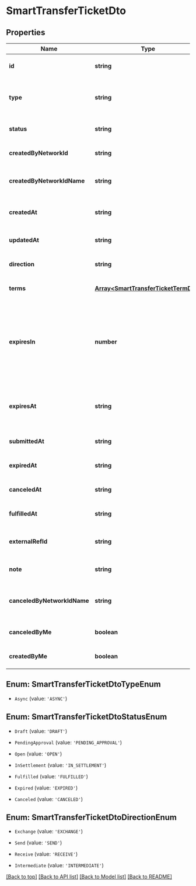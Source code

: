 # SmartTransferTicketDto

## Properties

|Name | Type | Description | Notes|
|------------ | ------------- | ------------- | -------------|
|**id** | **string** | Unique id of Smart Transfer ticket | [default to undefined]|
|**type** | **string** | Kind of Smart Transfer. Can be either &#x60;ASYNC&#x60; or &#x60;ATOMIC&#x60; | [default to undefined]|
|**status** | **string** | Current status of Smart Transfer ticket | [default to undefined]|
|**createdByNetworkId** | **string** | ID of network profile that created ticket | [default to undefined]|
|**createdByNetworkIdName** | **string** | Name of network profile that created ticket | [default to undefined]|
|**createdAt** | **string** | Date and time at which the ticket is created. | [default to undefined]|
|**updatedAt** | **string** | Date and time of last ticket update. | [default to undefined]|
|**direction** | **string** | Direction of Smart Transfer. | [optional] [default to undefined]|
|**terms** | [**Array&lt;SmartTransferTicketTermDto&gt;**](SmartTransferTicketTermDto.md) | Ticket terms (legs) | [optional] [default to undefined]|
|**expiresIn** | **number** | Number of hours for expiration.This data is valid only it ticket not in DRAFT state and it will be used to calculate expiresAt value | [optional] [default to undefined]|
|**expiresAt** | **string** | Date and time at which the ticket will expire if no funding is performed. | [optional] [default to undefined]|
|**submittedAt** | **string** | Date and time when ticket is submitted. | [optional] [default to undefined]|
|**expiredAt** | **string** | Date and time when ticket is expired. | [optional] [default to undefined]|
|**canceledAt** | **string** | Date and time when ticket is canceled. | [optional] [default to undefined]|
|**fulfilledAt** | **string** | Date and time when ticket is fulfilled. | [optional] [default to undefined]|
|**externalRefId** | **string** | External Ref ID for Smart Transfer ticket. | [optional] [default to undefined]|
|**note** | **string** | Note | [optional] [default to undefined]|
|**canceledByNetworkIdName** | **string** | Name of network profile that canceled ticket | [optional] [default to undefined]|
|**canceledByMe** | **boolean** |  | [optional] [default to undefined]|
|**createdByMe** | **boolean** |  | [optional] [default to undefined]|


## Enum: SmartTransferTicketDtoTypeEnum


* `Async` (value: `'ASYNC'`)



## Enum: SmartTransferTicketDtoStatusEnum


* `Draft` (value: `'DRAFT'`)

* `PendingApproval` (value: `'PENDING_APPROVAL'`)

* `Open` (value: `'OPEN'`)

* `InSettlement` (value: `'IN_SETTLEMENT'`)

* `Fulfilled` (value: `'FULFILLED'`)

* `Expired` (value: `'EXPIRED'`)

* `Canceled` (value: `'CANCELED'`)



## Enum: SmartTransferTicketDtoDirectionEnum


* `Exchange` (value: `'EXCHANGE'`)

* `Send` (value: `'SEND'`)

* `Receive` (value: `'RECEIVE'`)

* `Intermediate` (value: `'INTERMEDIATE'`)





[[Back to top]](#) [[Back to API list]](../../README.md#documentation-for-api-endpoints) [[Back to Model list]](../../README.md#documentation-for-models) [[Back to README]](../../README.md)
